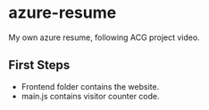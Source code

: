 # azure-resume
My own azure resume, following ACG project video.

## First Steps

- Frontend folder contains the website.
- main.js contains visitor counter code.
